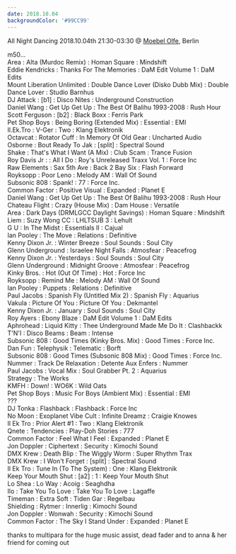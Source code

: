 ```yaml
---
date: 2018.10.04
backgroundColor: '#99CC99'
---
```


All Night Dancing 2018.10.04th 21:30-03:30 @ [Moebel Olfe](https://www.moebel-olfe.de/), Berlin  

m50...  
Area : Alta (Murdoc Remix) : Homan Square : Mindshift  
Eddie Kendricks : Thanks For The Memories : DaM Edit Volume 1 : DaM Edits  
Mount Liberation Unlimited : Double Dance Lover (Disko Dubb Mix) : Double Dance Lover : Studio Barnhus  
DJ Attack : \[b1\] : Disco Nites : Underground Construction  
Daniel Wang : Get Up Get Up : The Best Of Balihu 1993-2008 : Rush Hour  
Scott Ferguson : \[b2\] : Black Boxx : Ferris Park  
Pet Shop Boys : Being Boring (Extended Mix) : Essential : EMI  
Il.Ek.Tro : V-Ger : Two : Klang Elektronik  
Octavcat : Rotator Cuff : In Memory Of Old Gear : Uncharted Audio  
Osborne : Bout Ready To Jak : \[split\] : Spectral Sound  
Shake : That's What I Want (A Mix) : Club Scam : Trance Fusion  
Roy Davis Jr : : All I Do : Roy's Unreleased Traxx Vol. 1 : Force Inc  
Raw Elements : Sax 5th Ave : Back 2 Bay Six : Flash Forward  
Royksopp : Poor Leno : Melody AM : Wall Of Sound  
Subsonic 808 : Spank! : 77 : Force Inc.  
Common Factor : Positive Visual : Expanded : Planet E  
Daniel Wang : Get Up Get Up : The Best Of Balihu 1993-2008 : Rush Hour  
Chateau Flight : Crazy (House Mix) : Dam House : Versatile  
Area : Dark Days (DRMLGCC Daylight Savings) : Homan Square : Mindshift  
Liem : Suzy Wong CC : LHLTSUB 3 : Lehult  
G U : In The Midst : Essentials II : Cajual  
Ian Pooley : The Move : Relations : Definitive  
Kenny Dixon Jr. : Winter Breeze : Soul Sounds : Soul City  
Glenn Underground : Israelee Night Falls : Atmosfear : Peacefrog  
Kenny Dixon Jr. : Yesterdays : Soul Sounds : Soul City  
Glenn Underground : Midnight Groove : Atmosfear : Peacefrog  
Kinky Bros. : Hot (Out Of Time) : Hot : Force Inc  
Royksopp : Remind Me : Melody AM : Wall Of Sound  
Ian Pooley : Puppets : Relations : Definitive  
Paul Jacobs : Spanish Fly (Untitled Mix 2) : Spanish Fly : Aquarius  
Vakula : Picture Of You : Picture Of You : Dekmantel  
Kenny Dixon Jr. : January : Soul Sounds : Soul City  
Roy Ayers : Ebony Blaze : DaM Edit Volume 1 : DaM Edits  
Aphrohead : Liquid Kitty : Thee Underground Made Me Do It : Clashbackk  
T'N'I : Disco Beams : Beam : Intense  
Subsonic 808 : Good Times (Kinky Bros. Mix) : Good Times : Force Inc.  
Dan Fun : Telephysik : Telematic : Borft  
Subsonic 808 : Good Times (Subsonic 808 Mix) : Good Times : Force Inc.  
Nummer : Track De Relaxation : Detente Aux Enfers : Nummer  
Paul Jacobs : Vocal Mix : Soul Grabber Pt. 2 : Aquarius  
Strategy : The Works  
KMFH : Down! : WO6K : Wild Oats  
Pet Shop Boys : Music For Boys (Ambient Mix) : Essential : EMI  
???  
DJ Tonka : Flashback : Flashback : Force Inc  
No Moon : Exoplanet Vibe Cult : Infinite Dreamz : Craigie Knowes  
Il Ek Tro : Prior Alert #1 : Two : Klang Elektronik  
Qnete : Tendencies : Play-Doh Stories : 777  
Common Factor : Feel What I Feel : Expanded : Planet E  
Jon Doppler : Ciphertext : Security : Kimochi Sound  
DMX Krew : Death Blip : The Wiggly Worm : Super Rhythm Trax  
DMX Krew : I Won't Forget : \[split\] : Spectral Sound  
Il Ek Tro : Tune In (To The System) : One : Klang Elektronik  
Keep Your Mouth Shut : \[a2\] : 1 : Keep Your Mouth Shut  
Lo Shea : Lo Way : Acoig : Seaghdha  
Ilo : Take You To Love : Take You To Love : Lagaffe  
Timeman : Extra Soft : Tiden Gar : Regelbau  
Shielding : Rytmer : Innerlig : Kimochi Sound  
Jon Doppler : Wonwah : Security : Kimochi Sound  
Common Factor : The Sky I Stand Under : Expanded : Planet E  

thanks to multipara for the huge music assist, dead fader and to anna & her friend for coming out